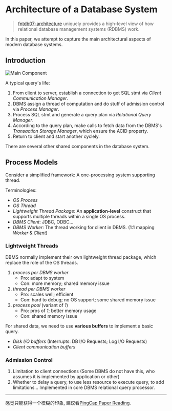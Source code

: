 # Architecture of a Database System

> [fntdb07-architecture](https://dsf.berkeley.edu/papers/fntdb07-architecture.pdf)
> uniquely provides a high-level view of how relational
> database management systems (RDBMS) work.

In this paper, we attempt to capture the main architectural aspects
of modern database systems.

## Introduction

![Main Component](https://user-images.githubusercontent.com/70138429/183296019-2f6672f8-1182-4278-a72a-9f61821fa4da.png)

A typical query's life:
1. From client to server, establish a connection to get SQL stmt via
*Client Communication Manager*.
2. DBMS assign a thread of computation and do stuff of admission
control via *Process Manager*.
3. Process SQL stmt and generate a query plan via *Relational Query
Manager*.
4. According to the query plan, make calls to fetch data from the
DBMS's *Transaction Storage Manager*, which ensure the ACID property.
5. Return to client and start another cyclely.

There are several other shared components in the database system.

## Process Models

Consider a simplified framework: A one-processing system supporting thread.

Terminologies:

* *OS Process*
* *OS Thread*
* *Lightweight Thread Package*: An **application-level** construct that supports multiple
  threads within a single OS process.
* *DBMS Client*: JDBC, ODBC...
* *DBMS Worker*:  The thread working for client in DBMS. (1:1 mapping *Worker* & *Client*)

### Lightweight Threads

DBMS normally implement their own lightweight thread package, which replace the
role of the OS threads.

1. *process per DBMS worker*
   * Pro: adapt to system
   * Con: more memory; shared memory issue
2. *thread per DBMS worker*
   * Pro: scales well; efficient
   * Con: hard to debug; no OS support; some shared memory issue
3. *process pool* (variant of *1*)
   * Pro: pros of *1*; better memory usage
   * Con: shared memory issue

For shared data, we need to use **various buffers** to implement a basic query.

* *Disk I/O buffers* (Interrupts: DB I/O Requests; Log I/O Requests)
* *Client communication buffers*

### Admission Control

1. Limitation to client connections (Some DBMS do not have this, who assumes it
  is implemented by application or other)
2. Whether to delay a query, to use less resource to execute query, to add
  limitations... Implemented in core DBMS relational query processor.

---

感觉只能获得一个模糊的印象, 建议看[PingCap Paper Reading](https://www.bilibili.com/video/BV1tE411B7Q2).

